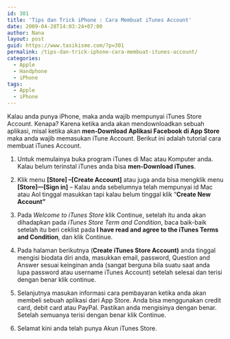 ```yaml
---
id: 301
title: 'Tips dan Trick iPhone : Cara Membuat iTunes Account'
date: 2009-04-28T14:03:24+07:00
author: Nana
layout: post
guid: https://www.tasikisme.com/?p=301
permalink: /tips-dan-trick-iphone-cara-membuat-itunes-account/
categories:
  - Apple
  - Handphone
  - iPhone
tags:
  - Apple
  - iPhone
---
```

Kalau anda punya iPhone, maka anda wajib mempunyai iTunes Store Account. Kenapa? Karena ketika anda akan mendownloadkan sebuah aplikasi, misal ketika akan **men-Download Aplikasi Facebook di App Store** maka anda wajib memasukan iTune Account. Berikut ini adalah tutorial cara membuat iTunes Account.

1. Untuk memulainya buka program iTunes di Mac atau Komputer anda. Kalau belum terinstal iTunes anda bisa **men-Download iTunes**.

2. Klik menu **[Store] –[Create Account]** atau juga anda bisa mengklik menu **[Store]—[Sign in]** &#8211; Kalau anda sebelumnya telah mempunyai id Mac atau Aol tinggal masukkan tapi kalau belum tinggal klik “**Create New Account”** 

3. Pada _Welcome to iTunes Store_ klik Continue, setelah itu anda akan dihadapkan pada _iTunes Store Term and Condition_, baca baik-baik setelah itu beri ceklist pada **I have read and agree to the iTunes Terms and Condition**, dan klik Continue.

4. Pada halaman berikutnya (**Create iTunes Store Account)** anda tinggal mengisi biodata diri anda, masukkan email, password, Question and Answer sesuai keinginan anda (sangat berguna bila suatu saat anda lupa password atau username iTunes Account) setelah selesai dan terisi dengan benar klik continue.

5. Selanjutnya masukan informasi cara pembayaran ketika anda akan membeli sebuah aplikasi dari App Store. Anda bisa menggunakan credit card, debit card atau PayPal. Pastikan anda mengisinya dengan benar. Setelah semuanya terisi dengan benar klik Continue.

6. Selamat kini anda telah punya Akun iTunes Store.